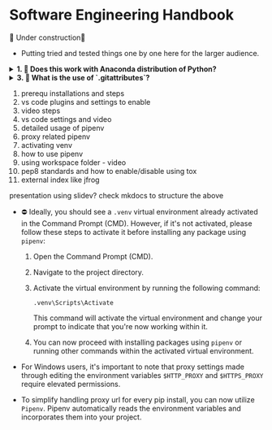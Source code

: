 # Software Engineering Handbook


🚧 Under construction🚧

* Putting tried and tested things one by one here for the larger audience.



<details>

<summary> <b> 1. 🤔 Does this work with Anaconda distribution of Python? </b> </summary>

*  We did not intend to build this for Anaconda, it may work.

</details>



<details>
<summary> <b> 3. 🤔 What is the use of `.gitattributes`? </b> </summary>

*	The `.gitattributes` file is a standard Git configuration file. It allows you to specify attributes and behaviors for certain files in your repository. For example, you can define the line-ending style, binary or text attributes, and more.


</details>












   



1. prerequ installations and steps
2. vs code plugins and settings to enable
3. video steps
4. vs code settings and video
5. detailed usage of pipenv
6. proxy related pipenv
7. activating venv
8. how to use pipenv
9. using workspace folder - video
10. pep8 standards and how to enable/disable using tox
11. external index like jfrog


presentation using slidev?
check mkdocs to structure the above


*  ⛔ Ideally, you should see a `.venv` virtual environment already activated in the Command Prompt (CMD). However, if it's not activated, please follow these steps to activate it before installing any package using `pipenv`:

   1. Open the Command Prompt (CMD).
   2. Navigate to the project directory.
   3. Activate the virtual environment by running the following command:

      `.venv\Scripts\Activate`

      This command will activate the virtual environment and change your prompt to indicate that you're now working within it.

   4. You can now proceed with installing packages using `pipenv` or running other commands within the activated virtual environment.

* For Windows users, it's important to note that proxy settings made through editing the environment variables `$HTTP_PROXY` and `$HTTPS_PROXY` require elevated permissions.

* To simplify handling proxy url for every pip install, you can now utilize `Pipenv`. Pipenv automatically reads the environment variables and incorporates them into your project.
